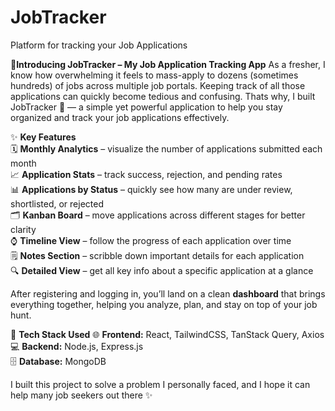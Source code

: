 # JobTracker
Platform for tracking your Job Applications


💼**Introducing JobTracker – My Job Application Tracking App**
As a fresher, I know how overwhelming it feels to mass-apply to dozens (sometimes hundreds) of jobs across multiple job portals. Keeping track of all those applications can quickly become tedious and confusing. 
Thats why, I built JobTracker 🎉 — a simple yet powerful application to help you stay organized and track your job applications effectively.

✨ **Key Features**  
🗓️ **Monthly Analytics** – visualize the number of applications submitted each month  
📈 **Application Stats** – track success, rejection, and pending rates  
📊 **Applications by Status** – quickly see how many are under review, shortlisted, or rejected  
🗂️ **Kanban Board** – move applications across different stages for better clarity  
⌚ **Timeline View** – follow the progress of each application over time  
🗒️ **Notes Section** – scribble down important details for each application  
🔍 **Detailed View** – get all key info about a specific application at a glance

After registering and logging in, you’ll land on a clean **dashboard** that brings everything together, helping you analyze, plan, and stay on top of your job hunt.

🚀 **Tech Stack Used**
🌐 **Frontend:** React, TailwindCSS, TanStack Query, Axios  
💻 **Backend:** Node.js, Express.js  
🗄️ **Database:** MongoDB

I built this project to solve a problem I personally faced, and I hope it can help many job seekers out there ✨
